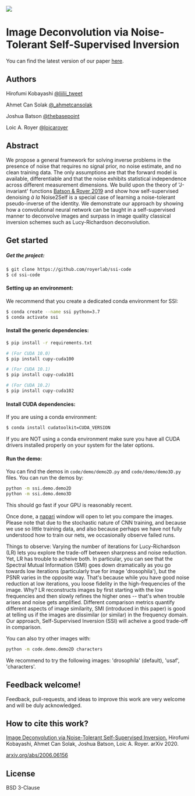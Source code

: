 ![](https://raw.githubusercontent.com/royerlab/ssi-code/master/videos/release/ssi-paper-release_twitter.gif)

# Image Deconvolution via Noise-Tolerant Self-Supervised Inversion

You can find the latest version of our paper [here](https://royerlab.github.io/ssi-code/paper/Noise_Tolerant_Self_Supervised_Inversion.pdf).

## Authors

Hirofumi Kobayashi [@liilii_tweet](https://twitter.com/liilii_tweet)

Ahmet Can Solak [@_ahmetcansolak](https://twitter.com/_ahmetcansolak)

Joshua Batson [@thebasepoint](https://twitter.com/thebasepoint)

Loic A. Royer [@loicaroyer](https://twitter.com/loicaroyer)

## Abstract

We propose a general framework for solving inverse problems in the presence of noise that requires no signal prior, no noise estimate, and no clean training data. The only assumptions are that the forward model is available, differentiable and that the noise exhibits statistical independence across different measurement dimensions. We build upon the theory of 'J-invariant' functions  [Batson & Royer 2019](https://arxiv.org/abs/1901.11365) and show how self-supervised denoising *à la* Noise2Self is a special case of learning a noise-tolerant pseudo-inverse of the identity. We demonstrate our approach by showing how a convolutional neural network can be taught in a self-supervised manner to deconvolve images and surpass in image quality classical inversion schemes such as Lucy-Richardson deconvolution.

## Get started

##### Get the project:
```bash
$ git clone https://github.com/royerlab/ssi-code
$ cd ssi-code
```

#### Setting up an environment:
We recommend that you create a dedicated conda environment for SSI:

```bash
$ conda create --name ssi python=3.7
$ conda activate ssi
```

#### Install the generic dependencies:
```bash
$ pip install -r requirements.txt

# (For CUDA 10.0)
$ pip install cupy-cuda100

# (For CUDA 10.1)
$ pip install cupy-cuda101

# (For CUDA 10.2)
$ pip install cupy-cuda102
```

#### Install CUDA dependencies:

If you are using a conda environment:
```bash
$ conda install cudatoolkit=CUDA_VERSION
```

If you are NOT using a conda environment make 
sure you have all CUDA drivers installed properly
on your system for the later options.

#### Run the demo:
You can find the demos in `code/demo/demo2D.py` and 
`code/demo/demo3D.py` files.
You can run the demos by:
```bash
python -m ssi.demo.demo2D
python -m ssi.demo.demo3D
```

This should go fast if your GPU is reasonably recent.

Once done, a [napari](https://napari.org/) window will open to let you compare
the images. Please note that due to the stochastic nature of CNN training, and
because we use so little training data, and also because perhaps we have not fully
understood how to train our nets, we occasionally observe failed runs.

Things to observe: Varying the number of iterations for Lucy-Richardson (LR) lets you explore the trade-off between sharpness and noise reduction. Yet, LR has trouble to acheive both. In particular, you can see that the Spectral Mutual Information (SMI) goes down dramatically as you go towards low iterations (particularly true for image 'drosophila'), but the PSNR varies in the opposite way. That's because while you have good noise reduction at low iterations, you loose fidelity in the high-frequencies of the image. Why? LR reconstructs images by first starting with the low frequencies and then slowly refines the higher ones -- that's when trouble arises and noise gets amplified. Different comparison metrics quantify different aspects of image similarity, SMI (introduced in this paper) is good at telling us if the images are dissimilar (or similar) in the frequency domain. Our approach, Self-Supervised Inversion (SSI) will acheive a good trade-off in comparison. 


You can also try other images with:
```bash
python -m code.demo.demo2D characters
```

We recommend to try the following images: 'drosophila' (default), 'usaf', 'characters'.


## Feedback welcome!

Feedback, pull-requests, and ideas to improve this work are very welcome and will be duly acknowledged.

## How to cite this work?

[Image Deconvolution via Noise-Tolerant Self-Supervised Inversion.](http://arxiv.org/abs/2006.06156)
Hirofumi Kobayashi, Ahmet Can Solak, Joshua Batson, Loic A. Royer. arXiv 2020.

[arxiv.org/abs/2006.06156](http://arxiv.org/abs/2006.06156)

## License

BSD 3-Clause
